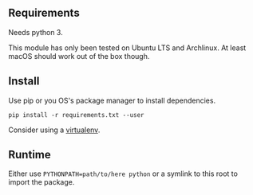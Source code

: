 Requirements
---

Needs python 3.

This module has only been tested on Ubuntu LTS and Archlinux. At least macOS
should work out of the box though.

Install
---
Use pip or you OS's package manager to install dependencies.

```
pip install -r requirements.txt --user
```

Consider using a [virtualenv](https://virtualenv.pypa.io/en/stable/userguide/#usage).

Runtime
---
Either use `PYTHONPATH=path/to/here python` or a symlink to this root to import the package.
